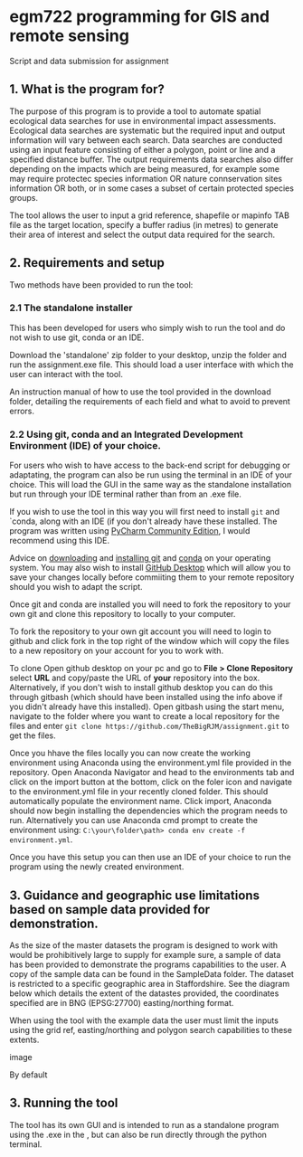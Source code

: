 # egm722 programming for GIS and remote sensing
Script and data submission for assignment

## 1. What is the program for?
The purpose of this program is to provide a tool to automate spatial ecological data searches for use in environmental impact assessments. Ecological data searches are systematic but the required input and output information will vary between each search. Data searches are conducted using an input feature consisting of either a polygon, point or line and a specified distance buffer. The output requirements data searches also differ depending on the impacts which are being measured, for example some may require protectec species information OR nature connservation sites information OR both, or in some cases a subset of certain protected species groups.

The tool allows the user to input a grid reference, shapefile or mapinfo TAB file as the target location, specify a buffer radius (in metres) to generate their area of interest and select the output data required for the search.

## 2. Requirements and setup
Two methods have been provided to run the tool:

### 2.1 The standalone installer
This has been developed for users who simply wish to run the tool and do not wish to use git, conda or an IDE.

Download the 'standalone' zip folder to your desktop, unzip the folder and run the assignment.exe file. This should load a user interface with which the user can interact with the tool.

An instruction manual of how to use the tool provided in the download folder, detailing the requirements of each field and what to avoid to prevent errors.

### 2.2 Using git, conda and an Integrated Development Environment (IDE) of your choice. 

For users who wish to have access to the back-end script for debugging or adaptating, the program can also be run using the terminal in an IDE of your choice. This will load the GUI in the same way as the standalone installation but run through your IDE terminal rather than from an .exe file.

If you wish to use the tool in this way you will first need to install `git` and `conda, along with an IDE (if you don't already have these installed. The program was written using [PyCharm Community Edition](https://www.jetbrains.com/pycharm/download/#section=windows), I would recommend using this IDE.

Advice on [downloading](https://git-scm.com/downloads) and [installing git](https://git-scm.com/book/en/v2/Getting-Started-Installing-Git) and [conda](https://docs.anaconda.com/anaconda/install/index.html) on your operating system. You may also wish to install [GitHub Desktop](https://desktop.github.com/) which will allow you to save your changes locally before commiiting them to your remote repository should you wish to adapt the script.
 
Once git and conda are installed you will need to fork the repository to your own git and clone this repository to locally to your computer. 

To fork the repository to your own git account you will need to login to github and click fork in the top right of the window which will copy the files to a new repository on your account for you to work with.

To clone Open github desktop on your pc and go to **File > Clone Repository** select **URL** and copy/paste the URL of **your** repository into the box. Alternatively, if you don't wish to install github desktop you can do this through gitbash (which should have been installed using the info above if you didn't already have this installed). Open gitbash using the start menu, navigate to the folder where you want to create a local repository for the files and enter `git clone https://github.com/TheBigRJM/assignment.git` to get the files.
 
Once you hhave the files locally you can now create the working environment using Anaconda using the environment.yml file provided in the repository. Open Anaconda Navigator and head to the environments tab and click on the import button at the bottom, click on the foler icon and navigate to the environment.yml file in your recently cloned folder. This should automatically populate the environment name. Click import, Anaconda should now begin installing the dependencies which the program needs to run. Alternatively you can use Anaconda cmd prompt to create the environment using: `C:\your\folder\path> conda env create -f environment.yml`. 

Once you have this setup you can then use an IDE of your choice to run the program using the newly created environment.


## 3. Guidance and geographic use limitations based on sample data provided for demonstration.
As the size of the master datasets the program is designed to work with would be prohibitively large to supply for example sure, a sample of data has been provided to demonstrate the programs capabilities to the user. A copy of the sample data can be found in the SampleData folder. The dataset is restricted to a specific geographic area in Staffordshire. See the diagram below which details the extent of the datastes provided, the coordinates specified are in BNG (EPSG:27700) easting/northing format.



When using the tool with the example data the user must limit the inputs using the grid ref, easting/northing and polygon search capabilities to these extents.

image

By default 


## 3. Running the tool

The tool  has its own GUI and is intended to run as a standalone program using the .exe in the , but can also be run directly through the python terminal.
